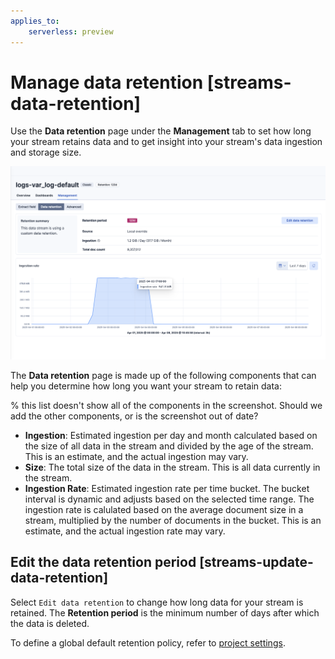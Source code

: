 ```yaml
---
applies_to:
    serverless: preview
---
```


# Manage data retention [streams-data-retention]

Use the **Data retention** page under the **Management** tab to set how long your stream retains data and to get insight into your stream's data ingestion and storage size.

![Screenshot of the data retention UI](<../../../../images/logs-streams-retention.png>)

The **Data retention** page is made up of the following components that can help you determine how long you want your stream to retain data:

% this list doesn't show all of the components in the screenshot. Should we add the other components, or is the screenshot out of date?

- **Ingestion**: Estimated ingestion per day and month calculated based on the size of all data in the stream and divided by the age of the stream. This is an estimate, and the actual ingestion may vary.
- **Size**: The total size of the data in the stream. This is all data currently in the stream.
- **Ingestion Rate**: Estimated ingestion rate per time bucket. The bucket interval is dynamic and adjusts based on the selected time range. The ingestion rate is calulated based on the average document size in a stream, multiplied by the number of documents in the bucket. This is an estimate, and the actual ingestion rate may vary.

## Edit the data retention period [streams-update-data-retention]
Select `Edit data retention` to change how long data for your stream is retained. The **Retention period** is the minimum number of days after which the data is deleted.

To define a global default retention policy, refer to [project settings](../../../../../deploy-manage/deploy/elastic-cloud/project-settings.md).